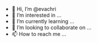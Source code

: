 - 👋 Hi, I’m @evachri
- 👀 I’m interested in ...
- 🌱 I’m currently learning ...
- 💞️ I’m looking to collaborate on ...
- 📫 How to reach me ...

<!---
evachri/evachri is a ✨ special ✨ repository because its `README.md` (this file) appears on your GitHub profile.
You can click the Preview link to take a look at your changes.
--->
